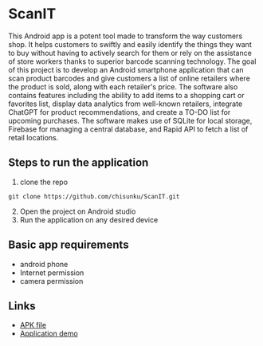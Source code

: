 # ScanIT

This Android app is a potent tool made to transform the way customers shop. It helps customers to swiftly and easily identify the things 
they want to buy without having to actively search for them or rely on the assistance of store workers thanks to superior barcode scanning 
technology.
The goal of this project is to develop an Android smartphone application that can scan product barcodes and give customers a list of online 
retailers where the product is sold, along with each retailer's price. The software also contains features including the ability to add 
items to a shopping cart or favorites list, display data analytics from well-known retailers, integrate ChatGPT for product recommendations,
and create a TO-DO list for upcoming purchases. The software makes use of SQLite for local storage, Firebase for managing a central database,
and Rapid API to fetch a list of retail locations.

## Steps to run the application
1. clone the repo
``` 
git clone https://github.com/chisunku/ScanIT.git
```
2. Open the project on Android studio
3. Run the application on any desired device 

## Basic app requirements
- android phone
- Internet permission
- camera permission 

## Links
- [APK file](https://drive.google.com/file/d/18dZ-_-iHUHf0VNwRmpuqtwVX_waflk1P/view?usp=sharing)
- [Application demo](https://drive.google.com/file/d/16uRMixgQMfEH7TcqciIuA1TYzvFLiTOj/view?usp=sharing)

